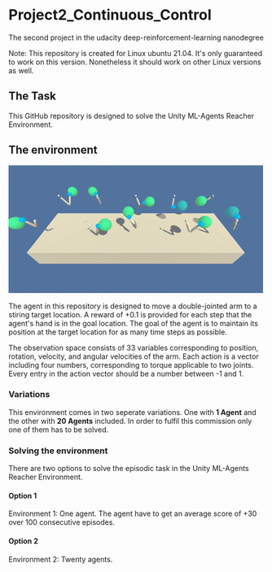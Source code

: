 # Project2_Continuous_Control
The second project in the udacity deep-reinforcement-learning nanodegree

Note: This repository is created for Linux ubuntu 21.04. It's only guaranteed to work on this version. Nonetheless it should work on other Linux versions as well.

## The Task
This GitHub repository is designed to solve the Unity ML-Agents Reacher Environment.

## The environment
![Unity ML-Agents Reacher Environment](Reacher.gif)

The agent in this repository is designed to move a double-jointed arm to a stiring target location. A reward of +0.1 is provided for each step that the agent's hand is in the goal location. The goal of the agent is to maintain its position at the target location for as many time steps as possible.

The observation space consists of 33 variables corresponding to position, rotation, velocity, and angular velocities of the arm. Each action is a vector including four numbers, corresponding to torque applicable to two joints. Every entry in the action vector should be a number between -1 and 1.

### Variations

This environment comes in two seperate variations. One with **1 Agent** and the other with **20 Agents** included. In order to fulfil this commission only one of them has to be solved.  

### Solving the environment

There are two options to solve the episodic task in the Unity ML-Agents Reacher Environment.

#### Option 1

Environment 1: One agent. The agent have to get an average score of +30 over 100 consecutive episodes.

#### Option 2

Environment 2: Twenty agents.

